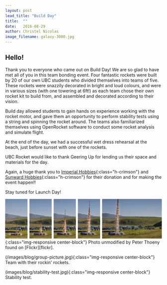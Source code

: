 ```yaml
---
layout: post
lead_title: "Build Day"
title:  ""
date:   2016-08-29
author:	Christel Nicolas
image_filename:	galaxy-3000.jpg
---
```


Hello!
-------
Thank you to everyone who came out on Build Day! We are so glad to have met all of you in this team bonding event. Four fantastic rockets were built by 20 of our own UBC students who divided themselves into teams of five. These rockets were snazzily decorated in bright and loud colours, and were in various sizes (with one towering at 6ft!) as each team chose their own rocket kit to build from, and assembled and decorated according to their vision.  

Build day allowed students to gain hands on experience working with the rocket motor, and gave them an opportunity to perform stability tests using a string and spinning the rocket around.
The teams also familiarized themselves using OpenRocket software to conduct some rocket analysis and simulate flight. 

At the end of the day, we had a successful wet dress rehearsal at the beach, just before sunset with one of the rockets. 

UBC Rocket would like to thank Geering Up for lending us their space and materials for the day. 

Again, a huge thank you to [Imperial Hobbies][imperial]{:class="h-crimson"} and [Sunward Hobbies][sunward]{:class="h-crimson"} for their donation and for making the event happen!!

Stay tuned for Launch Day! 

![photo by Peter Thoeny](/images/blog/two.jpg){:class="img-responsive center-block"}
<span class="small">Photo unmodified by Peter Thoeny found on [Flickr][flickr].</span>

(/images/blog/group-picture.jpg){:class="img-responsive center-block"}
<span class="small">Team with their rockin' rockets.</span>

(images/blog/stability-test.jpg){:class="img-responsive center-block"}
<span class="small">Stability test.</span>

[email]:  			mailto:hello@ubcrocket.com
[imperial]: 		http://www.imperialhobbies.ca/
[sunward]: 			http://www.sunwardhobbies.ca/
[title-image]:	https://www.flickr.com/photos/osunick/3126963605/in/photolist-5LjvkB-3jgAPm-6LmM7o-uhu5aQ-iw5dU-iw5gM-6BJjMA-hS3Tg-4YjjvY-kanTr-kanUP-jwpFH-5RV54-6kvtdc-9Wk2qT-cNcL7u-cVC13h-f54NzP-6FRf-2Cq2d-FR1JP-6mNHcj-cVC1a7-9Xp1fH-bYk2Dj-5fy1Y8-4Mx2rz-aNk2Bc-2CP9-cUfCfJ-DmnAU-9fF33u-kanWe-9RL7m-bjYz34-Hxvkm-6LmM87-bjYy5T-4aC8y-4yGPZR-6BEbxT-4yGQeK-auMdhP-obs73m-4NTv5z-bPyGNB-dEphto-auMcux-4ZeEe4-9RKS6
